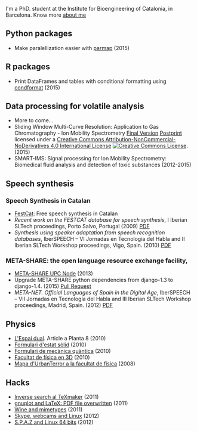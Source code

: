 I'm a PhD. student at the Institute for Bioengineering of Catalonia, in Barcelona.
Know more [about me](about_me.md)

Python packages
---------------

 - Make paralellization easier with
   [parmap](https://pypi.python.org/pypi/parmap) (2015)

R packages
----------

 - Print DataFrames and tables with conditional
   formatting using [condformat](http://zeehio.github.io/condformat) (2015)

Data processing for volatile analysis
--------------------------------------

 - More to come...
 - Sliding Window Multi-Curve Resolution: Application to
   Gas Chromatography - Ion Mobility Spectrometry
   [Final Version](http://dx.doi.org/10.1016/j.snb.2015.02.108)
   [Postprint](/mypermanent.php?slug=2015_sw-mcr) licensed under a <a rel="license" href="http://creativecommons.org/licenses/by-nc-nd/4.0/">Creative Commons Attribution-NonCommercial-NoDerivatives 4.0 International License</a> <a rel="license" href="http://creativecommons.org/licenses/by-nc-nd/4.0/"><img alt="Creative Commons License" style="border-width:0" src="https://i.creativecommons.org/l/by-nc-nd/4.0/88x31.png" /></a>. (2015)
 - SMART-IMS: Signal processing for Ion Mobility Spectrometry: Biomedical
   fluid analysis and detection of toxic substances (2012-2015)


Speech synthesis
----------------

### Speech Synthesis in Catalan

 - [FestCat](http://festcat.talp.cat): Free speech synthesis in Catalan
 - *Recent work on the FESTCAT database for speech synthesis*, I Iberian SLTech
   proceedings, Porto Salvo, Portugal (2009) [PDF](/mypermanent.php?slug=festcat2009)
 - *Synthesis using speaker adaptation from speech recognition databases*,
   IberSPEECH – VI Jornadas en Tecnología del Habla and II Iberian
   SLTech Workshop proceedings, Vigo, Spain. (2010) [PDF](/mypermanent.php?slug=fala2010)

### META-SHARE: the open language resource exchange facility,

 - [META-SHARE UPC Node](http://metashare.talp.cat) (2013)
 - Upgrade META-SHARE python dependencies from django-1.3 to django-1.4. (2015) 
   [Pull Request](https://github.com/metashare/META-SHARE/pull/758)
 - *META-NET. Official Languages of Spain in the Digital Age*, IberSPEECH – VII
   Jornadas en Tecnología del Habla and III Iberian SLTech Workshop proceedings,
   Madrid, Spain. (2012) [PDF](/mypermanent.php?slug=metanetproceedings2012)


Physics
-------

 - [L'Espai dual](2010-11-18-espai-dual.md). Article a Planta 8 (2010)
 - [Formulari d'estat sòlid](2010-11-18-formulari-estat-solid.md) (2010)
 - [Formulari de mecànica quàntica](2010-11-18-formulari-mecanica-quantica.md) (2010)
 - [Facultat de física en 3D](2010-04-12-facultat-fisica-3D.md) (2010)
 - [Mapa d'UrbanTerror a la facultat de física](2008-11-14-urbanterror-facultat-fisica.md) (2008)

Hacks
-----

  - [Inverse search al TeXmaker](2011-03-01-texmaker-del-tex-al-dvi.md) (2011)
  - [gnuplot and LaTeX: PDF file overwritten](2011-07-07-gnuplot-breaks-LaTeX-pdf-title.md) (2011)
  - [Wine and mimetypes](2011-12-04-wine-and-mimetypes.md) (2011)
  - [Skype, webcams and Linux](2012-01-29-skype-webcams-linux.md) (2012)
  - [S.P.A.Z and Linux 64 bits](2012-09-28-spaz-64bits.md) (2012)

